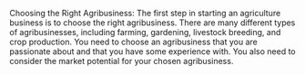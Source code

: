 Choosing the Right Agribusiness: The first step in starting an agriculture business is to choose the right agribusiness. There are many different types of agribusinesses, including farming, gardening, livestock breeding, and crop production. You need to choose an agribusiness that you are passionate about and that you have some experience with. You also need to consider the market potential for your chosen agribusiness.
